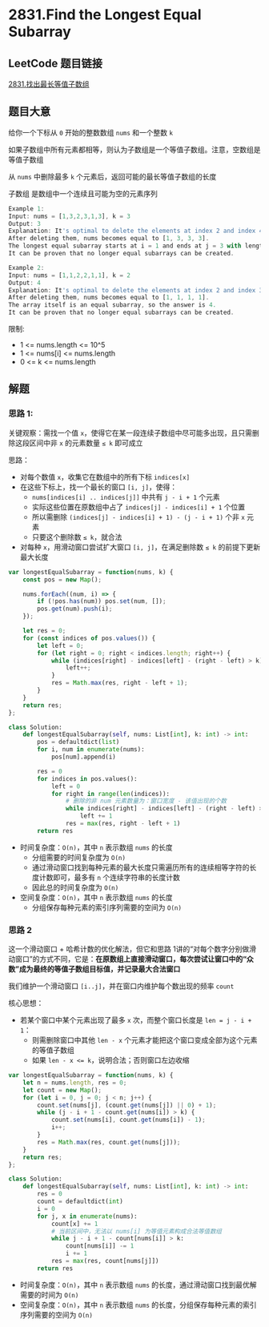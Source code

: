 # 2831.Find the Longest Equal Subarray

## LeetCode 题目链接

[2831.找出最长等值子数组](https://leetcode.cn/problems/find-the-longest-equal-subarray/)

## 题目大意

给你一个下标从 `0` 开始的整数数组 `nums` 和一个整数 `k` 

如果子数组中所有元素都相等，则认为子数组是一个等值子数组。注意，空数组是等值子数组 

从 `nums` 中删除最多 `k` 个元素后，返回可能的最长等值子数组的长度

子数组 是数组中一个连续且可能为空的元素序列

```js
Example 1:
Input: nums = [1,3,2,3,1,3], k = 3
Output: 3
Explanation: It's optimal to delete the elements at index 2 and index 4.
After deleting them, nums becomes equal to [1, 3, 3, 3].
The longest equal subarray starts at i = 1 and ends at j = 3 with length equal to 3.
It can be proven that no longer equal subarrays can be created.

Example 2:
Input: nums = [1,1,2,2,1,1], k = 2
Output: 4
Explanation: It's optimal to delete the elements at index 2 and index 3.
After deleting them, nums becomes equal to [1, 1, 1, 1].
The array itself is an equal subarray, so the answer is 4.
It can be proven that no longer equal subarrays can be created.
```

限制:
- 1 <= nums.length <= 10^5
- 1 <= nums[i] <= nums.length
- 0 <= k <= nums.length

## 解题

### 思路 1: 

关键观察：需找一个值 `x`，使得它在某一段连续子数组中尽可能多出现，且只需删除这段区间中非 `x` 的元素数量 `≤ k` 即可成立

思路：
- 对每个数值 `x`，收集它在数组中的所有下标 `indices[x]`
- 在这些下标上，找一个最长的窗口 `[i, j]`，使得：
  - `nums[indices[i] .. indices[j]]` 中共有 `j - i + 1` 个元素
  - 实际这些位置在原数组中占了 `indices[j] - indices[i] + 1` 个位置
  - 所以需删除 `(indices[j] - indices[i] + 1) - (j - i + 1)` 个非 `x` 元素
  - 只要这个删除数 `≤ k`，就合法
- 对每种 `x`，用滑动窗口尝试扩大窗口 `[i, j]`，在满足删除数 `≤ k` 的前提下更新最大长度

```js
var longestEqualSubarray = function(nums, k) {
    const pos = new Map();

    nums.forEach((num, i) => {
        if (!pos.has(num)) pos.set(num, []);
        pos.get(num).push(i);
    });

    let res = 0;
    for (const indices of pos.values()) {
        let left = 0;
        for (let right = 0; right < indices.length; right++) {
            while (indices[right] - indices[left] - (right - left) > k) {
                left++;
            }
            res = Math.max(res, right - left + 1);
        }
    }
    return res;
};
```
```python
class Solution:
    def longestEqualSubarray(self, nums: List[int], k: int) -> int:
        pos = defaultdict(list)
        for i, num in enumerate(nums):
            pos[num].append(i)

        res = 0
        for indices in pos.values():
            left = 0
            for right in range(len(indices)):
                # 删除的非 num 元素数量为：窗口宽度 - 该值出现的个数
                while indices[right] - indices[left] - (right - left) > k:
                    left += 1
                res = max(res, right - left + 1)
        return res
```

- 时间复杂度：`O(n)`，其中 `n` 表示数组 `nums` 的长度
  - 分组需要的时间复杂度为 `O(n)`
  - 通过滑动窗口找到每种元素的最大长度只需遍历所有的连续相等字符的长度计数即可，最多有 `n` 个连续字符串的长度计数
  - 因此总的时间复杂度为 `O(n)`
- 空间复杂度：`O(n)`，其中 `n` 表示数组 `nums` 的长度
  - 分组保存每种元素的索引序列需要的空间为 `O(n)`

### 思路 2

这一个滑动窗口 + 哈希计数的优化解法，但它和思路 1讲的“对每个数字分别做滑动窗口”的方式不同，它是：**在原数组上直接滑动窗口，每次尝试让窗口中的“众数”成为最终的等值子数组目标值，并记录最大合法窗口**

我们维护一个滑动窗口 `[i..j]`，并在窗口内维护每个数出现的频率 `count`

核心思想：
- 若某个窗口中某个元素出现了最多 `x` 次，而整个窗口长度是 `len = j - i + 1`：
  - 则需删除窗口中其他 `len - x` 个元素才能把这个窗口变成全部为这个元素的等值子数组
  - 如果 `len - x <= k`，说明合法；否则窗口左边收缩

```js
var longestEqualSubarray = function(nums, k) {
    let n = nums.length, res = 0;
    let count = new Map();
    for (let i = 0, j = 0; j < n; j++) {
        count.set(nums[j], (count.get(nums[j]) || 0) + 1);
        while (j - i + 1 - count.get(nums[i]) > k) {
            count.set(nums[i], count.get(nums[i]) - 1);
            i++;
        }
        res = Math.max(res, count.get(nums[j]));
    }
    return res;
};
```
```python
class Solution:
    def longestEqualSubarray(self, nums: List[int], k: int) -> int:
        res = 0
        count = defaultdict(int)
        i = 0
        for j, x in enumerate(nums):
            count[x] += 1
            # 当前区间中，无法以 nums[i] 为等值元素构成合法等值数组
            while j - i + 1 - count[nums[i]] > k:
                count[nums[i]] -= 1
                i += 1
            res = max(res, count[nums[j]])
        return res
```

- 时间复杂度：`O(n)`，其中 `n` 表示数组 `nums` 的长度，通过滑动窗口找到最优解需要的时间为 `O(n)`
- 空间复杂度：`O(n)`，其中 `n` 表示数组 `nums` 的长度，分组保存每种元素的索引序列需要的空间为 `O(n)`